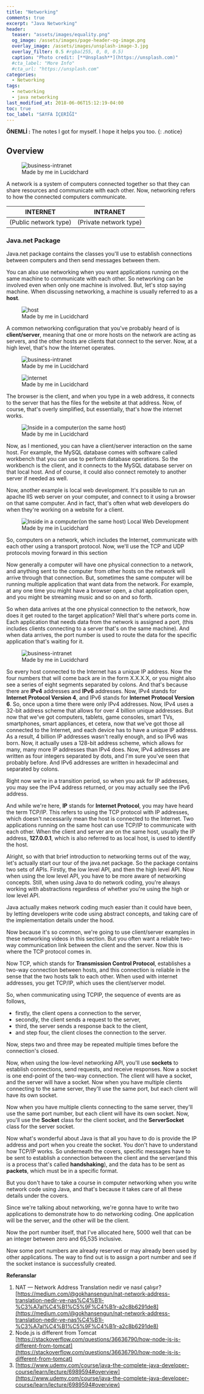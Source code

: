 ```yaml
---
title: "Networking"
comments: true
excerpt: "Java Networking"
header:
  teaser: "assets/images/equality.png"
  og_image: /assets/images/page-header-og-image.png
  overlay_image: /assets/images/unsplash-image-3.jpg
  overlay_filter: 0.5 #rgba(255, 0, 0, 0.5)
  caption: "Photo credit: [**Unsplash**](https://unsplash.com)"
  #cta_label: "More Info"
  #cta_url: "https://unsplash.com"
categories:
  - Networking
tags:
  - networking
  - java networking
last_modified_at: 2018-06-06T15:12:19-04:00
toc: true
toc_label: "SAYFA İÇERİĞİ"
---
```



**ÖNEMLİ :** The notes I got for myself. I hope it helps you too.
{: .notice}

## Overview


<figure style="width: 500px" class="align-center">
  <img src="{{ site.url }}{{ site.baseurl }}/assets/images/2019-08-28-Networking/business-intranet.png" alt="business-intranet">
  <figcaption>Made by me in Lucidchard</figcaption>
</figure>

A network is a system of computers connected together so that they can share resources and communicate with each other.  Now, networking refers to how the connected computers communicate.

|        INTERNET       	|        INTRANET        	|
|:---------------------:	|:----------------------:	|
| (Public network type) 	| (Private network type) 	|

### Java.net Package

Java.net package contains the classes you'll use to establish connections between computers and then send messages between them.

You can also use networking  when you want applications running on the same machine  to communicate with each other. So networking can be involved even when only one  machine is involved. But, let's stop saying machine. When discussing networking, a machine is usually referred to as a **host**.

<figure style="width: 500px" class="align-center">
  <img src="{{ site.url }}{{ site.baseurl }}/assets/images/2019-08-28-Networking/host.png" alt="host">
  <figcaption>Made by me in Lucidchard</figcaption>
</figure>

A common networking configuration  that you've probably heard of is **client/server**,  meaning that one or more hosts on the network  are acting as servers, and the other hosts are clients  that connect to the server.   Now, at a high level, that's how the Internet operates.

<figure style="width: 500px" class="align-center">
  <img src="{{ site.url }}{{ site.baseurl }}/assets/images/2019-08-28-Networking/business-intranet1.png" alt="business-intranet">
  <figcaption>Made by me in Lucidchard</figcaption>
</figure>

<figure style="width: 500px" class="align-center">
  <img src="{{ site.url }}{{ site.baseurl }}/assets/images/2019-08-28-Networking/internet.png" alt="internet">
  <figcaption>Made by me in Lucidchard</figcaption>
</figure>

The browser is the client, and when you type in a web address, it connects to the server that has the files for the website at that address.  Now, of course, that's overly simplified,  but essentially, that's how the internet works.

<figure style="width: 500px" class="align-center">
  <img src="{{ site.url }}{{ site.baseurl }}/assets/images/2019-08-28-Networking/same-host.png" alt="Inside in a computer(on the same host)">
  <figcaption>Made by me in Lucidchard</figcaption>
</figure>

Now, as I mentioned, you can have a client/server interaction on the same host.  For example, the MySQL database comes with software  called workbench that you can use  to perform database operations.  So the workbench is the client,  and it connects to the MySQL database server on that local host.  And of course, it could also connect remotely to another server if needed as well.  

Now, another example is local web development.  It's possible to run an apache IIS web server on your computer, and connect to it using a browser on that same computer.  And in fact, that's often what web developers do when they're working on a website for a client.

<figure style="width: 500px" class="align-center">
  <img src="{{ site.url }}{{ site.baseurl }}/assets/images/2019-08-28-Networking/local-web-dev.png" alt="Inside in a computer(on the same host) Local Web Development">
  <figcaption>Made by me in Lucidchard</figcaption>
</figure>


So, computers on a network, which includes the Internet,  communicate with each other using a transport protocol.  Now, we'll use the TCP and UDP protocols  moving forward in this section

Now generally a computer will have one physical connection to a network, and anything sent to the computer from other hosts on the network will arrive through that connection.  But, sometimes the same computer will be running multiple application that want data from the network.  For example, at any one time you might have a browser open,  a chat application open, and you might be streaming music and so on and so forth.

So when data arrives at the one physical connection to the network, how does it get routed to the target application?  Well that's where ports come in.  Each application that needs data from the network is assigned a port, (this includes clients connecting to a server that's on the same machine).  And when data arrives, the port number is used to route the data for the specific application that's waiting for it.

<figure style="width: 500px" class="align-center">
  <img src="{{ site.url }}{{ site.baseurl }}/assets/images/2019-08-28-Networking/business-intranet2.png" alt="business-intranet">
  <figcaption>Made by me in Lucidchard</figcaption>
</figure>

So every host connected to the Internet  has a unique IP address. Now the four numbers that will come back  are in the form X.X.X.X, or you might also see a series  of eight segments separated by colons.  And that's because there are **IPv4** addresses and **IPv6** addresses. Now, IPv4 stands for **Internet Protocol Version 4**,  and IPv6 stands for **Internet Protocol Version 6**. So, once upon a time there were only IPv4 addresses.  Now, IPv4 uses a 32-bit address scheme  that allows for over 4 billion unique addresses.  But now that we've got computers, tablets,  game consoles, smart TVs, smartphones,  smart appliances, et cetera, now that we've got those  all connected to the Internet, and each device has to  have a unique IP address.  As a result, 4 billion IP addresses wasn't really enough,  and so IPv6 was born.  Now, it actually uses a 128-bit address scheme,  which allows for many, many more IP addresses  than IPv4 does.  Now, IPv4 addresses are written as four integers  separated by dots, and I'm sure you've seen that  probably before.  And IPv6 addresses are written in hexadecimal  and separated by colons.

Right now we're in a transition period, so when you ask for IP addresses,  you may see the IPv4 address returned,  or you may actually see the IPv6 address.

And while we're here, **IP** stands for **Internet Protocol**,  you may have heard the term TCP/IP.  This refers to using the TCP protocol with IP addresses, which doesn't necessarily mean the host is connected to the Internet.  Two applications running on the same host can use TCP/IP to communicate with each other.  When the client and server are on the same host,  usually the IP address, **127.0.0.1**,  which is also referred to as local host,  is used to identify the host.

Alright, so with that brief introduction to networking  terms out of the way, let's actually start our tour  of the java.net package.  So the package contains two sets of APIs.  Firstly, the low level API, and then the high level API.  Now when using the low level API,  you have to be more aware of networking concepts.  Still, when using Java to do network coding,  you're always working with abstractions  regardless of whether you're using the high  or low level API.

Java actually makes network coding much easier than it could have been, by letting developers write code using abstract concepts, and taking care of the implementation details under the hood.

Now because it's so common, we're going to use client/server examples in these networking videos in this section.  But you often want a reliable two-way communication link between the client and the server.  Now this is where the TCP protocol comes in.

Now TCP, which stands for **Transmission Control Protocol**,  establishes a two-way connection between hosts,  and this connection is reliable in the sense that the two hosts talk to each other.  When used with internet addresses,  you get TCP/IP, which uses the client/server model.

So, when communicating using TCPIP,  the sequence of events are as follows,

* firstly, the client opens a connection to the server,  
* secondly, the client sends a request to the server,  
* third, the server sends a response back to the client,
* and step four, the client closes the connection  to the server.

Now, steps two and three may be repeated multiple times before the connection's closed.

Now, when using the low-level networking API,  you'll use **sockets** to establish connections,  send requests, and receive responses.  Now a socket is one end-point of the two-way connection. The client will have a socket,  and the server will have a socket.  Now when you have multiple clients connecting to the same server, they'll use the same port,  but each client will have its own socket.

Now when you have multiple clients connecting to the same server, they'll use the same port number,  but each client will have its own socket.  Now, you'll use the **Socket** class for the client socket,  and the **ServerSocket** class for the server socket.

Now what's wonderful about Java is that all you have to do is provide the IP address and port when you create the socket.  You don't have to understand how TCP/IP works.  So underneath the covers, specific messages have to be sent to establish a connection between the client and the server(and this is a process that's called **handshaking**),  and the data has to be sent as **packets**,  which must be in a specific format.

But you don't have to take a course in computer networking when you write network code using Java,  and that's because it takes care of all these details under the covers.

Since we're talking about networking,  we're gonna have to write two applications to demonstrate how to do networking coding.  One application will be the server,  and the other will be the client.

Now the port number itself,  that I've allocated here, 5000  well that can be an integer  between zero and 65,535 inclusive.

Now some port numbers are already reserved or may already been used by other applications. The way to find out is to assign a port number and see if the socket instance is successfully created.

**Referanslar**
1. NAT — Network Address Translation nedir ve nasıl çalışır?
[https://medium.com/@gokhansengun/nat-network-address-translation-nedir-ve-nas%C4%B1l-%C3%A7al%C4%B1%C5%9F%C4%B1r-a2c8b6291de8](https://medium.com/@gokhansengun/nat-network-address-translation-nedir-ve-nas%C4%B1l-%C3%A7al%C4%B1%C5%9F%C4%B1r-a2c8b6291de8)
2. Node.js is different from Tomcat [https://stackoverflow.com/questions/36636790/how-node-js-is-different-from-tomcat](https://stackoverflow.com/questions/36636790/how-node-js-is-different-from-tomcat)
3. [https://www.udemy.com/course/java-the-complete-java-developer-course/learn/lecture/6989594#overview](https://www.udemy.com/course/java-the-complete-java-developer-course/learn/lecture/6989594#overview)
